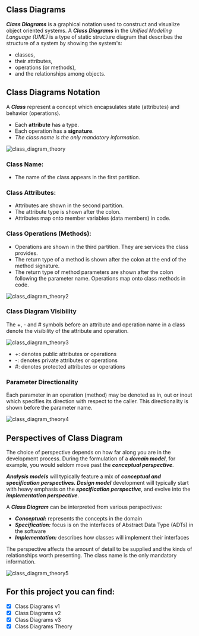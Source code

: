 ## Class Diagrams
**_Class Diagrams_** is a graphical notation used to construct and visualize object oriented systems. 
A **_Class Diagrams_** in the _Unified Modeling Language (UML)_ is a type of static structure diagram that describes the structure of a system by showing the system's:

- classes,
- their attributes,
- operations (or methods),
- and the relationships among objects.

## Class Diagrams Notation
A **_Class_** represent a concept which encapsulates state (attributes) and behavior (operations). 
- Each **attribute** has a type.
- Each operation has a **signature**.
- _The class name is the only mandatory information._

![class_diagram_theory](https://user-images.githubusercontent.com/34712449/97092623-22adae80-164e-11eb-83ab-0dce2e9c9b36.png)

### Class Name:

- The name of the class appears in the first partition.

### Class Attributes:

- Attributes are shown in the second partition.
- The attribute type is shown after the colon.
- Attributes map onto member variables (data members) in code.

### Class Operations (Methods):

- Operations are shown in the third partition. They are services the class provides.
- The return type of a method is shown after the colon at the end of the method signature.
- The return type of method parameters are shown after the colon following the parameter name. Operations map onto class methods in code.

![class_diagram_theory2](https://user-images.githubusercontent.com/34712449/97092764-432a3880-164f-11eb-980f-38a67d4de2ec.png)

### Class Diagram Visibility
The +, - and # symbols before an attribute and operation name in a class denote the visibility of the attribute and operation.

![class_diagram_theory3](https://user-images.githubusercontent.com/34712449/97092810-aae08380-164f-11eb-9dfa-abef4590df5c.png)

- +: denotes public attributes or operations
- -: denotes private attributes or operations
- #: denotes protected attributes or operations

### Parameter Directionality
Each parameter in an operation (method) may be denoted as in, out or inout which specifies its direction with respect to the caller. This directionality is shown before the parameter name.

![class_diagram_theory4](https://user-images.githubusercontent.com/34712449/97113171-39f1a800-16f1-11eb-8af1-2d7e7f078792.png)

## Perspectives of Class Diagram
The choice of perspective depends on how far along you are in the development process. During the formulation of a **_domain model_**, for example, you would seldom move past the **_conceptual perspective_**. 

**_Analysis models_** will typically feature a mix of **_conceptual and specification perspectives. Design model_** development will typically start with heavy emphasis on the **_specification perspective_**, and evolve into the **_implementation perspective_**.

A **_Class Diagram_** can be interpreted from various perspectives:

- **_Conceptual:_** represents the concepts in the domain
- **_Specification:_** focus is on the interfaces of Abstract Data Type (ADTs) in the software
- **_Implementation:_** describes how classes will implement their interfaces

The perspective affects the amount of detail to be supplied and the kinds of relationships worth presenting. The class name is the only mandatory information.

![class_diagram_theory5](https://user-images.githubusercontent.com/34712449/97292772-59edac80-1854-11eb-89e0-40d9fcc73bb4.png)

## For this project you can find:
- [x] Class Diagrams v1
- [x] Class Diagrams v2
- [x] Class Diagrams v3
- [x] Class Diagrams Theory
